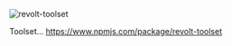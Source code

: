 ![revolt-toolset](https://raw.githubusercontent.com/Revolt-Unofficial-Clients/revolt-toolset/master/toolset-header.svg)

Toolset... https://www.npmjs.com/package/revolt-toolset
